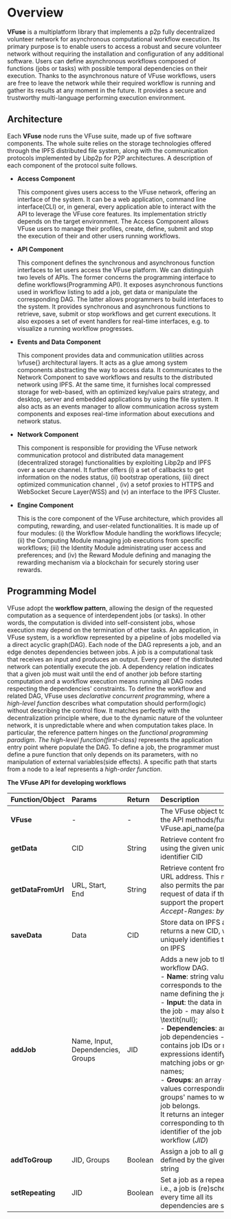 # Overview

**VFuse** is a multiplatform library that implements a p2p fully decentralized volunteer network for asynchronous computational workflow execution.
Its primary purpose is to enable users to access a robust and secure volunteer network without requiring the installation and configuration of any additional software. Users can define asynchronous workflows composed of functions (jobs or tasks) with possible temporal dependencies on their execution. Thanks to the asynchronous nature of VFuse  workflows, users are free to leave the network while their required workflow is running and gather its results at any moment in the future.
It provides a secure and trustworthy multi-language performing execution environment.

## Architecture

Each **VFuse** node runs the VFuse suite, made up of five software components. The whole suite relies on the storage technologies offered through the IPFS distributed file system, along with the communication protocols implemented by Libp2p for P2P architectures. A description of each component of the protocol suite follows.

- **Access Component**

  This component gives users access to the VFuse network, offering an interface of the system. It can be a web application, command line interface(CLI) or, in general, every application able to interact with the API to leverage the VFuse  core features. Its implementation strictly depends on the target environment. The Access Component allows VFuse  users to manage their profiles, create, define, submit and stop the execution of their and other users running workflows.

- **API Component**

  This component defines the synchronous and asynchronous function interfaces to let users access the VFuse platform. We can distinguish two levels of APIs. The former concerns the programming interface to define workflows(Programming API). It exposes asynchronous functions used in workflow listing to add a job, get data or manipulate the corresponding DAG. The latter allows programmers to build interfaces to the system. It provides synchronous and asynchronous functions to retrieve, save, submit or stop workflows and get current executions. It also exposes a set of event handlers for real-time interfaces, e.g. to visualize a running workflow progresses.

- **Events and Data Component**

  This component provides data and communication utilities across \vfuse{} architectural layers. It acts as a glue among system components abstracting the way to access data. It communicates to the Network Component to save workflows and results to the distributed network using IPFS. At the same time, it furnishes local compressed storage for web-based, with an optimized key/value pairs strategy, and desktop, server and embedded applications by using the file system. It also acts as an events manager to allow communication across system components and exposes real-time information about executions and network status.

- **Network Component**

  This component is responsible for providing the VFuse network communication protocol and distributed data management (decentralized storage) functionalities by exploiting Libp2p and IPFS over a secure channel. It further offers (i) a set of callbacks to get information on the nodes status, (ii) bootstrap operations, (iii) direct optimized communication channel , (iv) a setof proxies to HTTPS and WebSocket Secure Layer(WSS) and (v) an interface to the IPFS Cluster.

- **Engine Component**

  This is the core component of the VFuse architecture, which provides all computing, rewarding, and user-related functionalities. It is made up of four modules: (i) the Workflow Module handling the workflows lifecycle; (ii) the Computing Module managing job executions from specific workflows; (iii) the Identity Module administrating user access and preferences; and (iv) the Reward Module defining and managing the rewarding mechanism via a blockchain for securely storing user rewards.

## **Programming Model**

VFuse adopt the **workflow pattern**, allowing the design of the requested computation as a sequence of interdependent jobs (or tasks). In other words, the computation is divided into self-consistent jobs, whose execution may depend on the termination of other tasks. An application, in VFuse system, is a workflow represented by a pipeline of jobs modelled via a direct acyclic graph(DAG).
Each node of the DAG represents a job, and an edge denotes dependencies between jobs. A job is a computational task that receives an input and produces an output. Every peer of the distributed network can potentially execute the job. A dependency relation indicates that a given job must wait until the end of another job before starting computation and a workflow execution means running all DAG nodes respecting the dependencies' constraints.
To define the workflow and related DAG, VFuse uses *declarative concurrent programming*, where a *high-level function* describes what computation should perform(logic) without describing the control flow. It matches perfectly with the decentralization principle where, due to the dynamic nature of the volunteer network, it is unpredictable where and when computation takes place. In particular, the reference pattern hinges on the *functional programming paradigm*. *The high-level function(first-class)* represents the application entry point where populate the DAG.
To define a job, the programmer must define a pure function that only depends on its parameters, with no manipulation of external variables(side effects). A specific path that starts from a node to a leaf represents a *high-order function*.

**The VFuse API for developing workflows**

| **Function/Object**  | **Params**  | **Return**  | **Description**                                                                  |
| :------------------- | :---------- | :---------- | :------------------------------------------------------------------------------- |
| **VFuse**                | -           | -           | The VFuse object to access the API methods/functions: VFuse.api_name(parameters) |
| **getData**              | CID         | String      | Retrieve content from IPFS using the given unique identifier CID                 |
| **getDataFromUrl**       | URL, Start, End | String  | Retrieve content from a given URL address. This method also permits the partial request of data if the server support the property *Accept-Ranges: bytes* |
| **saveData**             | Data | CID |  Store data on IPFS and returns a new CID, which uniquely identifies the data on IPFS |
| **addJob** | Name, Input, Dependencies, Groups | JID |  Adds a new job to the workflow DAG.<br> - **Name**: string value that corresponds to the function name defining the job;<br>- **Input**: the data in input to the job - may also be \textit{null};<br>- **Dependencies**: an array of job dependencies - it contains job IDs or regular expressions identifying matching jobs or group names;<br>- **Groups**: an array of string values corresponding to the groups' names to which the job belongs.<br> It returns an integer value corresponding to the unique identifier of the job in a workflow (*JID*) |
| **addToGroup** | JID, Groups | Boolean | Assign a job to all groups defined by the given array of string |
| **setRepeating** | JID | Boolean |  Set a job as a repeating job, i.e., a job is (re)scheduled every time all its dependencies are satisfied|




